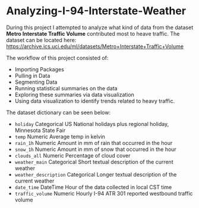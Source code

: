 # Analyzing-I-94-Interstate-Weather

During this project I attempted to analyze what kind of data from the dataset **Metro Interstate Traffic Volume** contributed most to heave traffic. The dataset can be located here: https://archive.ics.uci.edu/ml/datasets/Metro+Interstate+Traffic+Volume

The workflow of this project consisted of:
- Importing Packages
- Pulling in Data
- Segmenting Data
- Running statistical summaries on the data
- Exploring these summaries via data visualization
- Using data visualization to identify trends related to heavy traffic. 

The dataset dictionary can be seen below:

- `holiday` Categorical US National holidays plus regional holiday, Minnesota State Fair
- `temp` Numeric Average temp in kelvin
- `rain_1h` Numeric Amount in mm of rain that occurred in the hour
- `snow_1h` Numeric Amount in mm of snow that occurred in the hour
- `clouds_all` Numeric Percentage of cloud cover
- `weather_main` Categorical Short textual description of the current weather
- `weather_description` Categorical Longer textual description of the current weather
- `date_time` DateTime Hour of the data collected in local CST time
- `traffic_volume` Numeric Hourly I-94 ATR 301 reported westbound traffic volume
